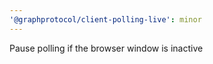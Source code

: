 ```yaml
---
'@graphprotocol/client-polling-live': minor
---
```


Pause polling if the browser window is inactive
